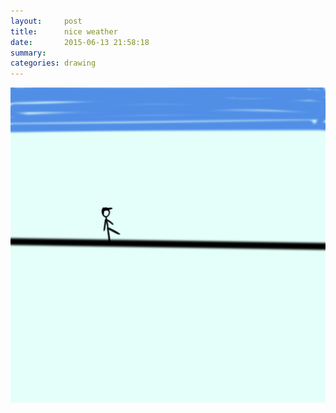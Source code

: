```yaml
---
layout:     post
title:      nice weather
date:       2015-06-13 21:58:18
summary:    
categories: drawing
---
```

![nice weather](/images/blog/nice-weather.png "motivated")